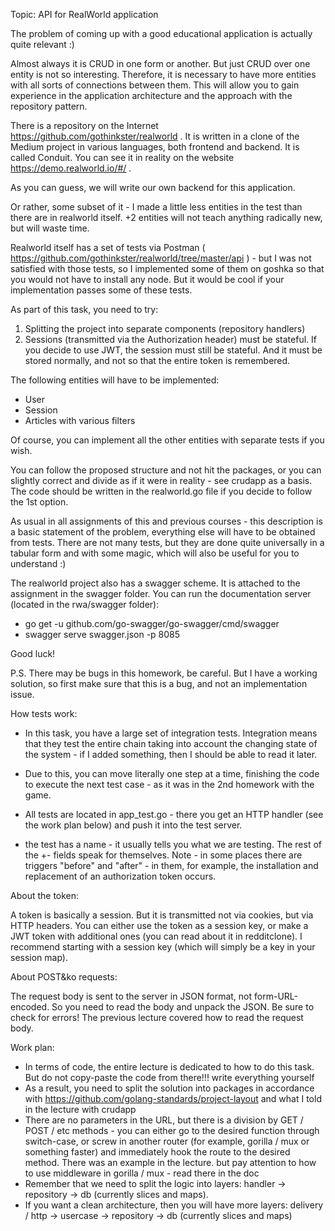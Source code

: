 Topic: API for RealWorld application

The problem of coming up with a good educational application is actually quite relevant :)

Almost always it is CRUD in one form or another. But just CRUD over one entity is not so interesting. Therefore, it is necessary to have more entities with all sorts of connections between them. This will allow you to gain experience in the application architecture and the approach with the repository pattern.

There is a repository on the Internet https://github.com/gothinkster/realworld . It is written in a clone of the Medium project in various languages, both frontend and backend. It is called Conduit. You can see it in reality on the website https://demo.realworld.io/#/ .

As you can guess, we will write our own backend for this application.

Or rather, some subset of it - I made a little less entities in the test than there are in realworld itself. +2 entities will not teach anything radically new, but will waste time.

Realworld itself has a set of tests via Postman ( https://github.com/gothinkster/realworld/tree/master/api ) - but I was not satisfied with those tests, so I implemented some of them on goshka so that you would not have to install any node. But it would be cool if your implementation passes some of these tests.

As part of this task, you need to try:
1. Splitting the project into separate components (repository handlers)
2. Sessions (transmitted via the Authorization header) must be stateful. If you decide to use JWT, the session must still be stateful. And it must be stored normally, and not so that the entire token is remembered.

The following entities will have to be implemented:
* User
* Session
* Articles with various filters

Of course, you can implement all the other entities with separate tests if you wish.

You can follow the proposed structure and not hit the packages, or you can slightly correct and divide as if it were in reality - see crudapp as a basis. The code should be written in the realworld.go file if you decide to follow the 1st option.

As usual in all assignments of this and previous courses - this description is a basic statement of the problem, everything else will have to be obtained from tests. There are not many tests, but they are done quite universally in a tabular form and with some magic, which will also be useful for you to understand :)

The realworld project also has a swagger scheme. It is attached to the assignment in the swagger folder. You can run the documentation server (located in the rwa/swagger folder):

* go get -u github.com/go-swagger/go-swagger/cmd/swagger
* swagger serve swagger.json -p 8085

Good luck!

P.S. There may be bugs in this homework, be careful. But I have a working solution, so first make sure that this is a bug, and not an implementation issue.

How tests work:

* In this task, you have a large set of integration tests. Integration means that they test the entire chain taking into account the changing state of the system - if I added something, then I should be able to read it later.

* Due to this, you can move literally one step at a time, finishing the code to execute the next test case - as it was in the 2nd homework with the game.

* All tests are located in app_test.go - there you get an HTTP handler (see the work plan below) and push it into the test server.

* the test has a name - it usually tells you what we are testing. The rest of the +- fields speak for themselves. Note - in some places there are triggers "before" and "after" - in them, for example, the installation and replacement of an authorization token occurs.

About the token:

A token is basically a session. But it is transmitted not via cookies, but via HTTP headers. You can either use the token as a session key, or make a JWT token with additional ones (you can read about it in redditclone). I recommend starting with a session key (which will simply be a key in your session map).

About POST&ko requests:

The request body is sent to the server in JSON format, not form-URL-encoded. So you need to read the body and unpack the JSON. Be sure to check for errors! The previous lecture covered how to read the request body.

Work plan:

* In terms of code, the entire lecture is dedicated to how to do this task. But do not copy-paste the code from there!!! write everything yourself
* As a result, you need to split the solution into packages in accordance with https://github.com/golang-standards/project-layout and what I told in the lecture with crudapp
* There are no parameters in the URL, but there is a division by GET / POST / etc methods - you can either go to the desired function through switch-case, or screw in another router (for example, gorilla / mux or something faster) and immediately hook the route to the desired method. There was an example in the lecture. but pay attention to how to use middleware in gorilla / mux - read there in the doc
* Remember that we need to split the logic into layers: handler -> repository -> db (currently slices and maps).
* If you want a clean architecture, then you will have more layers: delivery / http -> usercase -> repository -> db (currently slices and maps)
